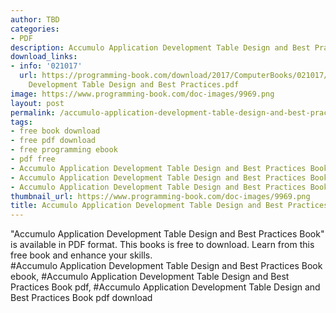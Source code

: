 ```yaml
---
author: TBD
categories:
- PDF
description: Accumulo Application Development Table Design and Best Practices Book
download_links:
- info: '021017'
  url: https://programming-book.com/download/2017/ComputerBooks/021017/Accumulo Application
    Development Table Design and Best Practices.pdf
image: https://www.programming-book.com/doc-images/9969.png
layout: post
permalink: /accumulo-application-development-table-design-and-best-practices-book.html
tags:
- free book download
- free pdf download
- free programming ebook
- pdf free
- Accumulo Application Development Table Design and Best Practices Book ebook
- Accumulo Application Development Table Design and Best Practices Book pdf
- Accumulo Application Development Table Design and Best Practices Book pdf download
thumbnail_url: https://www.programming-book.com/doc-images/9969.png
title: Accumulo Application Development Table Design and Best Practices Book
---
```


 
<div class="item-desc text-justify">
  "Accumulo Application Development Table Design and Best Practices Book" is available in PDF format. This books is free to download. Learn from this free book and enhance your skills.
  <br>
  #Accumulo Application Development Table Design and Best Practices Book ebook, #Accumulo Application Development Table Design and Best Practices Book pdf, #Accumulo Application Development Table Design and Best Practices Book pdf download
</div>